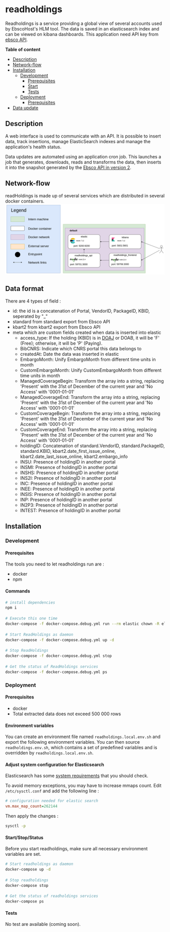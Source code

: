 # readholdings

Readholdings is a service providing a global view of several accounts used by EbscoHost's HLM tool. The data is saved in an elasticsearch index and can be viewed on kibana dashboards. This application need API key from [ebsco API](https://developer.ebsco.com/knowledge-services/docs/holdingsiq-overview).

**Table of content**
- [Description](#Description)
- [Network-flow](#Network-flow)
- [Installation](#Installation)
    - [Development](#Development)
        - [Prerequisites](#Prerequisites)
        - [Start](#Start)
        - [Tests](#Tests)
    - [Deployment](#Deployment)
      - [Prerequisites](#Prerequisites)
- [Data update](#Data-update)

## Description

A web interface is used to communicate with an API. It is possible to insert data, track insertions, manage ElasticSearch indexes and manage the application's health status.

Data updates are automated using an application cron job. This launches a job that generates, downloads, reads and transforms the data, then inserts it into the snapshot generated by the [Ebsco API in version 2](https://developer.ebsco.com/knowledge-services/reference/getcustidexports).

## Network-flow

readHoldings is made up of several services which are distributed in several docker containers.
![Network-flow](./docs/network-flow.png)

## Data format

There are 4 types of field : 
- id: the id is a concatenation of Portal, VendorID, PackageID, KBID, seperated by "_"
- standard from standard export from Ebsco API
- kbart2 from kbart2 export from Ebsco API
- meta which are custom fields created when data is inserted into elastic
    - access_type: If the holding (KBID) is in [DOAJ](https://doaj.org/apply/guide/#basic-criteria-for-inclusion) or DOAB, it will be 'F' (Free); otherwise, it will be 'P' (Paying).
    - BibCNRS: Indicate which CNRS portal this data belongs to
    - createdAt: Date the data was inserted in elastic
    - EmbargoMonth: Unify EmbargoMonth from different time units in month
    - CustomEmbargoMonth: Unify CustomEmbargoMonth from different time units in month
    - ManagedCoverageBegin: Transform the array into a string, replacing 'Present' with the 31st of December of the current year and 'No Access' with '0001-01-01'
    - ManagedCoverageEnd: Transform the array into a string, replacing 'Present' with the 31st of December of the current year and 'No Access' with '0001-01-01'
    - CustomCoverageBegin: Transform the array into a string, replacing 'Present' with the 31st of December of the current year and 'No Access' with '0001-01-01'
    - CustomCoverageEnd: Transform the array into a string, replacing 'Present' with the 31st of December of the current year and 'No Access' with '0001-01-01'
    - holdingID: Concatenation of standard.VendorID, standard.PackageID, standard.KBID, kbart2.date_first_issue_online, kbart2.date_last_issue_online, kbart2.embargo_info
    - INSU: Presence of holdingID in another portal
    - INSMI: Presence of holdingID in another portal
    - INSHS: Presence of holdingID in another portal
    - INS2I: Presence of holdingID in another portal
    - INC: Presence of holdingID in another portal
    - INEE: Presence of holdingID in another portal
    - INSIS: Presence of holdingID in another portal
    - INP: Presence of holdingID in another portal
    - IN2P3: Presence of holdingID in another portal
    - INTEST: Presence of holdingID in another portal


## Installation

### Development

#### Prerequisites

The tools you need to let readholdings run are :
* docker
* npm

#### Commands 

```bash
# install dependencies
npm i

# Execute this one time
docker-compose -f docker-compose.debug.yml run --rm elastic chown -R elasticsearch /usr/share/elasticsearch/ 

# Start ReadHoldings as daemon
docker-compose -f docker-compose.debug.yml up -d

# Stop ReadHoldings
docker-compose -f docker-compose.debug.yml stop

# Get the status of ReadHoldings services
docker-compose -f docker-compose.debug.yml ps
```

### Deployment

#### Prerequisites

* docker
* Total extracted data does not exceed 500 000 rows

#### Environment variables

You can create an environment file named `readholdings.local.env.sh` and export the following environment variables. You can then source `readholdings.env.sh`, which contains a set of predefined variables and is overridden by `readholdings.local.env.sh`.

#### Adjust system configuration for Elasticsearch

Elasticsearch has some [system requirements](https://www.elastic.co/guide/en/elasticsearch/reference/current/system-config.html) that you should check.

To avoid memory exceptions, you may have to increase mmaps count. Edit `/etc/sysctl.conf` and add the following line :

```ini
# configuration needed for elastic search
vm.max_map_count=262144
```
Then apply the changes : 
```bash
sysctl -p
```
#### Start/Stop/Status

Before you start readholdings, make sure all necessary environment variables are set.

```bash
# Start readholdings as daemon
docker-compose up -d

# Stop readholdings
docker-compose stop

# Get the status of readholdings services
docker-compose ps
```

#### Tests

No test are available (coming soon).
